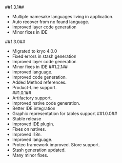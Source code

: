 ##1.3.1##
-	Multiple namesake languages living in application.
-	Auto recover from no found language.
-	Improved layer code generation
-	Minor fixes in IDE

##1.3.0##
-	Migrated to kryo 4.0.0
-	Fixed errors in stash generation
-	Improved layer code generation
-	Minor fixes in IDE
##1.2.1##
-	Improved language.
-	Improved code generation.
-	Added Method references.
-	Product-Line support.  
##1.0.1##
-	Artifactory support.
-	Improved native code generation.
-	Better IDE integration
-	Graphic representation for tables support
##1.0.0##
-   Stable release
-	Improved IDE plugin.
-	Fixes on natives.
-	Improved i18n.
-	Improved language.
-	Proteo framework improved. Store support.
-	Stash generation updated.
-	Many minor fixes.